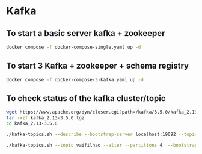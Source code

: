 # Kafka

## To start a basic server kafka + zookeeper


```sh
docker compose -f docker-compose-single.yaml up -d
```

## To start 3 Kafka + zookeeper + schema registry

```sh
docker compose -f docker-compose-3-kafka.yaml up -d
```


## To check status of the kafka cluster/topic

```sh
wget https://www.apache.org/dyn/closer.cgi?path=/kafka/3.5.0/kafka_2.13-3.5.0.tgz
tar -xzf kafka_2.13-3.5.0.tgz
cd kafka_2.13-3.5.0

./kafka-topics.sh --describe --bootstrap-server localhost:19092 --topic vaifilhao

./kafka-topics.sh --topic vaifilhao --alter --partitions 4  --bootstrap-server localhost:19092

```
